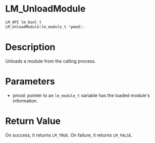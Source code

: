 # LM_UnloadModule

```c
LM_API lm_bool_t
LM_UnloadModule(lm_module_t *pmod);
```

# Description

Unloads a module from the calling process.

# Parameters

- pmod: pointer to an `lm_module_t` variable has the loaded module's information.

# Return Value

On success, it returns `LM_TRUE`. On failure, it returns `LM_FALSE`.

